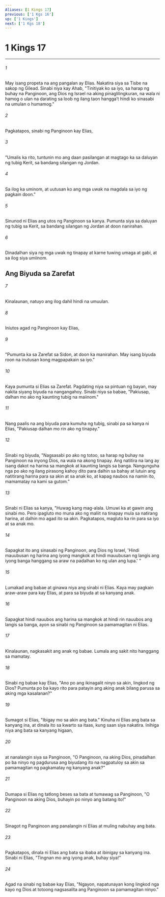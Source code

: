 ```yaml
---
Aliases: [1 Kings 17]
previous: ['1 Kgs 16']
up: ['1 Kings']
next: ['1 Kgs 18']
---
```

# 1 Kings 17

***

###### 1
May isang propeta na ang pangalan ay Elias. Nakatira siya sa Tisbe na sakop ng Gilead. Sinabi niya kay Ahab, "Tinitiyak ko sa iyo, sa harap ng buhay na Panginoon, ang Dios ng Israel na aking pinaglilingkuran, na wala ni hamog o ulan na darating sa loob ng ilang taon hanggaʼt hindi ko sinasabi na umulan o humamog." 

###### 2
Pagkatapos, sinabi ng Panginoon kay Elias, 

###### 3
"Umalis ka rito, tuntunin mo ang daan pasilangan at magtago ka sa daluyan ng tubig Kerit, sa bandang silangan ng Jordan. 

###### 4
Sa ilog ka uminom, at uutusan ko ang mga uwak na magdala sa iyo ng pagkain doon." 

###### 5
Sinunod ni Elias ang utos ng Panginoon sa kanya. Pumunta siya sa daluyan ng tubig sa Kerit, sa bandang silangan ng Jordan at doon nanirahan. 

###### 6
Dinadalhan siya ng mga uwak ng tinapay at karne tuwing umaga at gabi, at sa ilog siya umiinom.

## Ang Biyuda sa Zarefat 

###### 7
Kinalaunan, natuyo ang ilog dahil hindi na umuulan. 

###### 8
Iniutos agad ng Panginoon kay Elias, 

###### 9
"Pumunta ka sa Zarefat sa Sidon, at doon ka manirahan. May isang biyuda roon na inutusan kong magpapakain sa iyo." 

###### 10
Kaya pumunta si Elias sa Zarefat. Pagdating niya sa pintuan ng bayan, may nakita siyang biyuda na nangangahoy. Sinabi niya sa babae, "Pakiusap, dalhan mo ako ng kaunting tubig na maiinom." 

###### 11
Nang paalis na ang biyuda para kumuha ng tubig, sinabi pa sa kanya ni Elias, "Pakiusap dalhan mo rin ako ng tinapay." 

###### 12
Sinabi ng biyuda, "Nagsasabi po ako ng totoo, sa harap ng buhay na Panginoon na inyong Dios, na wala na akong tinapay. Ang natitira na lang ay isang dakot na harina sa mangkok at kaunting langis sa banga. Nangunguha nga po ako ng ilang pirasong kahoy dito para dalhin sa bahay at lutuin ang natitirang harina para sa akin at sa anak ko, at kapag naubos na namin ito, mamamatay na kami sa gutom." 

###### 13
Sinabi ni Elias sa kanya, "Huwag kang mag-alala. Umuwi ka at gawin ang sinabi mo. Pero ipagluto mo muna ako ng maliit na tinapay mula sa natirang harina, at dalhin mo agad ito sa akin. Pagkatapos, magluto ka rin para sa iyo at sa anak mo. 

###### 14
Sapagkat ito ang sinasabi ng Panginoon, ang Dios ng Israel, 'Hindi mauubusan ng harina ang iyong mangkok at hindi mauubusan ng langis ang iyong banga hanggang sa araw na padalhan ko ng ulan ang lupa.' " 

###### 15
Lumakad ang babae at ginawa niya ang sinabi ni Elias. Kaya may pagkain araw-araw para kay Elias, at para sa biyuda at sa kanyang anak. 

###### 16
Sapagkat hindi nauubos ang harina sa mangkok at hindi rin nauubos ang langis sa banga, ayon sa sinabi ng Panginoon sa pamamagitan ni Elias. 

###### 17
Kinalaunan, nagkasakit ang anak ng babae. Lumala ang sakit nito hanggang sa mamatay. 

###### 18
Sinabi ng babae kay Elias, "Ano po ang ikinagalit ninyo sa akin, lingkod ng Dios? Pumunta po ba kayo rito para patayin ang aking anak bilang parusa sa aking mga kasalanan?" 

###### 19
Sumagot si Elias, "Ibigay mo sa akin ang bata." Kinuha ni Elias ang bata sa kanyang ina, at dinala ito sa kwarto sa itaas, kung saan siya nakatira. Inihiga niya ang bata sa kanyang higaan, 

###### 20
at nanalangin siya sa Panginoon, "O Panginoon, na aking Dios, pinadalhan po ba ninyo ng pagdurusa ang biyudang ito na nagpatuloy sa akin sa pamamagitan ng pagkamatay ng kanyang anak?" 

###### 21
Dumapa si Elias ng tatlong beses sa bata at tumawag sa Panginoon, "O Panginoon na aking Dios, buhayin po ninyo ang batang ito!" 

###### 22
Sinagot ng Panginoon ang panalangin ni Elias at muling nabuhay ang bata. 

###### 23
Pagkatapos, dinala ni Elias ang bata sa ibaba at ibinigay sa kanyang ina. Sinabi ni Elias, "Tingnan mo ang iyong anak, buhay siya!" 

###### 24
Agad na sinabi ng babae kay Elias, "Ngayon, napatunayan kong lingkod nga kayo ng Dios at totoong nagsasalita ang Panginoon sa pamamagitan ninyo."
